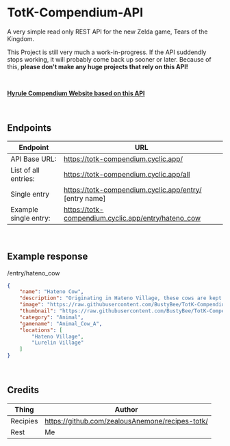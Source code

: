 # TotK-Compendium-API

A very simple read only REST API for the new Zelda game, Tears of the Kingdom.

This Project is still very much a work-in-progress. If the API suddendly stops working, it will probably come back up sooner or later. 
Because of this, **please don't make any huge projects that rely on this API!**

<br>

<a href='https://bustybee.github.io/projects/totkcompendiumapi/'>**Hyrule Compendium Website based on this API**</a>

</br>

## Endpoints

| Endpoint | URL |
| ------ | ------ |
| API Base URL: | https://totk-compendium.cyclic.app/ |
| List of all entries: | https://totk-compendium.cyclic.app/all |
| Single entry | https://totk-compendium.cyclic.app/entry/ [entry name] |
| Example single entry: | https://totk-compendium.cyclic.app/entry/hateno_cow |


<br>



## Example response
/entry/hateno_cow
```json
{
    "name": "Hateno Cow",
    "description": "Originating in Hateno Village, these cows are kept as livestock primarily for their milk. Their horns are smaller than a water buffalo's, and they're much more docile and therefore easier to raise. Their horns are decorated with bright colors when taken out to pasture.",
    "image": "https://raw.githubusercontent.com/BustyBee/TotK-Compendium-DATA/main/images/Animal_Cow_A_Detail.png",
    "thumbnail": "https://raw.githubusercontent.com/BustyBee/TotK-Compendium-DATA/main/images/Animal_Cow_A_Icon.png",
    "category": "Animal",
    "gamename": "Animal_Cow_A",
    "locations": [
        "Hateno Village",
        "Lurelin Village"
    ]
}
```

<br>

## Credits

| Thing | Author |
| ------ | ------ |
| Recipies | https://github.com/zealousAnemone/recipes-totk/ |
| Rest | Me |
